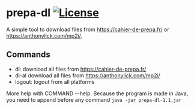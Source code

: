 # prepa-dl [![License](https://img.shields.io/badge/license-MIT-red)](LICENSE)

A simple tool to download files from https://cahier-de-prepa.fr/ or https://anthonylick.com/mp2i/.

## Commands

* dl: download all files from https://cahier-de-prepa.fr/
* dl-al download all files from https://anthonylick.com/mp2i/
* logout: logout from all platforms

More help with COMMAND --help.
Because the program is made in Java, you need to append before any command `java -jar prepa-dl-1.1.jar`